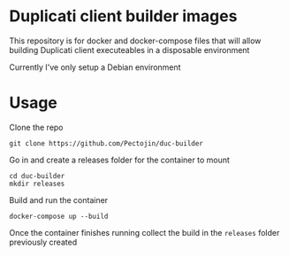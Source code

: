 # Duplicati client builder images
This repository is for docker and docker-compose files that will allow building Duplicati client executeables in a disposable environment

Currently I've only setup a Debian environment

# Usage
Clone the repo

    git clone https://github.com/Pectojin/duc-builder

Go in and create a releases folder for the container to mount

    cd duc-builder
    mkdir releases

Build and run the container

    docker-compose up --build

Once the container finishes running collect the build in the `releases` folder previously created
